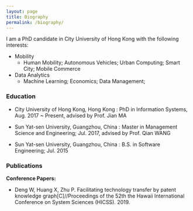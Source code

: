 ```yaml
---
layout: page
title: Biography
permalink: /biography/
---
```


I am a PhD candidate in City University of Hong Kong with the following interests:

- Mobility
    - Human Mobility; Autonomous Vehicles; Urban Computing; Smart City; Mobile Commerce
- Data Analytics
    - Machine Learning; Economics; Data Management; 


### Education


- City University of Hong Kong, Hong Kong
:   PhD in Information Systems, Aug. 2017 ~ Present, advised by Prof. Jian MA


- Sun Yat-sen University, Guangzhou, China
:   Master in Management Science and Engineering; Jul. 2017, advised by Prof. Qian WANG

- Sun Yat-sen University, Guangzhou, China
:   B.S. in Software Engineering; Jul. 2015

### Publications


**Conference Papers:**

- Deng W, Huang X, Zhu P. Facilitating technology transfer by patent knowledge graph[C]//Proceedings of the 52th the Hawaii International Conference on System Sciences (HICSS). 2019.
